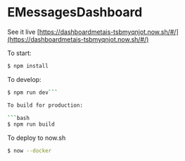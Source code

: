 # EMessagesDashboard
See it live
[https://dashboardmetais-tsbmyqnjot.now.sh/#/](https://dashboardmetais-tsbmyqnjot.now.sh/#/)

To start:

```bash
$ npm install
```

To develop:

```bash
$ npm run dev```

To build for production:

```bash
$ npm run build
```

To deploy to now.sh

```bash
$ now --docker
```

